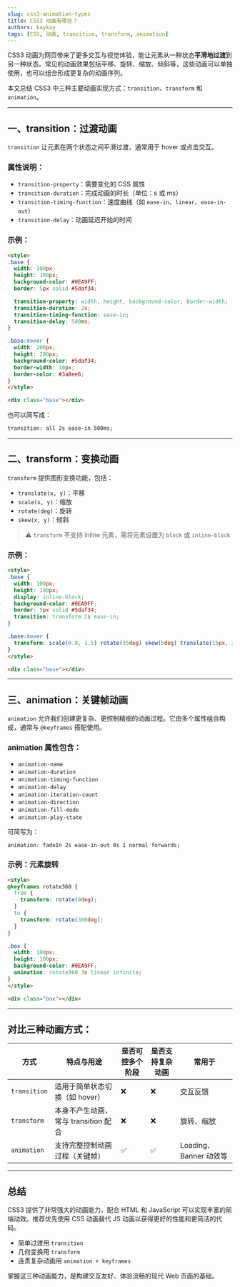 ```yaml
---
slug: css3-animation-types
title: CSS3 动画有哪些？
authors: kaykay
tags: [CSS, 动画, transition, transform, animation]
---
```


CSS3 动画为网页带来了更多交互与视觉体验，能让元素从一种状态**平滑地过渡**到另一种状态。常见的动画效果包括平移、旋转、缩放、倾斜等，这些动画可以单独使用，也可以组合形成更复杂的动画序列。

本文总结 CSS3 中三种主要动画实现方式：`transition`、`transform` 和 `animation`。

---

## 一、transition：过渡动画

`transition` 让元素在两个状态之间平滑过渡，通常用于 hover 或点击交互。

### 属性说明：

- `transition-property`：需要变化的 CSS 属性
- `transition-duration`：完成动画的时长（单位：s 或 ms）
- `transition-timing-function`：速度曲线（如 `ease-in`、`linear`、`ease-in-out`）
- `transition-delay`：动画延迟开始的时间

### 示例：

```html
<style>
.base {
  width: 100px;
  height: 100px;
  background-color: #0EA9FF;
  border: 5px solid #5daf34;

  transition-property: width, height, background-color, border-width;
  transition-duration: 2s;
  transition-timing-function: ease-in;
  transition-delay: 500ms;
}

.base:hover {
  width: 200px;
  height: 200px;
  background-color: #5daf34;
  border-width: 10px;
  border-color: #3a8ee6;
}
</style>

<div class="base"></div>
```

也可以简写成：

```css
transition: all 2s ease-in 500ms;
```

---

## 二、transform：变换动画

`transform` 提供图形变换功能，包括：

* `translate(x, y)`：平移
* `scale(x, y)`：缩放
* `rotate(deg)`：旋转
* `skew(x, y)`：倾斜

> ⚠️ `transform` 不支持 inline 元素，需将元素设置为 `block` 或 `inline-block`

### 示例：

```html
<style>
.base {
  width: 100px;
  height: 100px;
  display: inline-block;
  background-color: #0EA9FF;
  border: 5px solid #5daf34;
  transition: transform 2s ease-in;
}

.base:hover {
  transform: scale(0.8, 1.5) rotate(35deg) skew(5deg) translate(15px, 25px);
}
</style>

<div class="base"></div>
```

---

## 三、animation：关键帧动画

`animation` 允许我们创建更复杂、更控制精细的动画过程。它由多个属性组合构成，通常与 `@keyframes` 搭配使用。

### animation 属性包含：

* `animation-name`
* `animation-duration`
* `animation-timing-function`
* `animation-delay`
* `animation-iteration-count`
* `animation-direction`
* `animation-fill-mode`
* `animation-play-state`

可简写为：

```css
animation: fadeIn 2s ease-in-out 0s 1 normal forwards;
```

### 示例：元素旋转

```html
<style>
@keyframes rotate360 {
  from {
    transform: rotate(0deg);
  }
  to {
    transform: rotate(360deg);
  }
}

.box {
  width: 100px;
  height: 100px;
  background-color: #0EA9FF;
  animation: rotate360 3s linear infinite;
}
</style>

<div class="box"></div>
```

---

## 对比三种动画方式：

| 方式           | 特点与用途                    | 是否可控多个阶段 | 是否支持复杂动画 | 常用于                |
| ------------ | ------------------------ | -------- | -------- | ------------------ |
| `transition` | 适用于简单状态切换（如 hover）       | ❌        | ❌        | 交互反馈               |
| `transform`  | 本身不产生动画，常与 transition 配合 | ❌        | ❌        | 旋转、缩放              |
| `animation`  | 支持完整控制动画过程（关键帧）          | ✅        | ✅        | Loading、Banner 动效等 |

---

## 总结

CSS3 提供了非常强大的动画能力，配合 HTML 和 JavaScript 可以实现丰富的前端动效。推荐优先使用 CSS 动画替代 JS 动画以获得更好的性能和更简洁的代码。

* 简单过渡用 `transition`
* 几何变换用 `transform`
* 连贯复杂动画用 `animation + keyframes`

掌握这三种动画能力，是构建交互友好、体验流畅的现代 Web 页面的基础。
